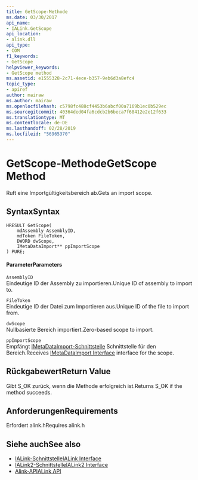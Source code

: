 ```yaml
---
title: GetScope-Methode
ms.date: 03/30/2017
api_name:
- IALink.GetScope
api_location:
- alink.dll
api_type:
- COM
f1_keywords:
- GetScope
helpviewer_keywords:
- GetScope method
ms.assetid: e1555328-2c71-4ece-b357-9eb6d3a8efc4
topic_type:
- apiref
author: mairaw
ms.author: mairaw
ms.openlocfilehash: c5798fc488cf4453b6abcf00a7169b1ec0b529ec
ms.sourcegitcommit: 40364ded04fa6cdcb2b6beca7f68412e2e12f633
ms.translationtype: MT
ms.contentlocale: de-DE
ms.lasthandoff: 02/28/2019
ms.locfileid: "56965370"
---
```

# <a name="getscope-method"></a><span data-ttu-id="1b415-102">GetScope-Methode</span><span class="sxs-lookup"><span data-stu-id="1b415-102">GetScope Method</span></span>
<span data-ttu-id="1b415-103">Ruft eine Importgültigkeitsbereich ab.</span><span class="sxs-lookup"><span data-stu-id="1b415-103">Gets an import scope.</span></span>  
  
## <a name="syntax"></a><span data-ttu-id="1b415-104">Syntax</span><span class="sxs-lookup"><span data-stu-id="1b415-104">Syntax</span></span>  
  
```  
HRESULT GetScope(  
    mdAssembly AssemblyID,  
    mdToken FileToken,  
    DWORD dwScope,  
    IMetaDataImport** ppImportScope  
) PURE;  
```  
  
#### <a name="parameters"></a><span data-ttu-id="1b415-105">Parameter</span><span class="sxs-lookup"><span data-stu-id="1b415-105">Parameters</span></span>  
 `AssemblyID`  
 <span data-ttu-id="1b415-106">Eindeutige ID der Assembly zu importieren.</span><span class="sxs-lookup"><span data-stu-id="1b415-106">Unique ID of assembly to import to.</span></span>  
  
 `FileToken`  
 <span data-ttu-id="1b415-107">Eindeutige ID der Datei zum Importieren aus.</span><span class="sxs-lookup"><span data-stu-id="1b415-107">Unique ID of the file to import from.</span></span>  
  
 `dwScope`  
 <span data-ttu-id="1b415-108">Nullbasierte Bereich importiert.</span><span class="sxs-lookup"><span data-stu-id="1b415-108">Zero-based scope to import.</span></span>  
  
 `ppImportScope`  
 <span data-ttu-id="1b415-109">Empfängt [IMetaDataImport-Schnittstelle](../../../../docs/framework/unmanaged-api/metadata/imetadataimport-interface.md) Schnittstelle für den Bereich.</span><span class="sxs-lookup"><span data-stu-id="1b415-109">Receives [IMetaDataImport Interface](../../../../docs/framework/unmanaged-api/metadata/imetadataimport-interface.md) interface for the scope.</span></span>  
  
## <a name="return-value"></a><span data-ttu-id="1b415-110">Rückgabewert</span><span class="sxs-lookup"><span data-stu-id="1b415-110">Return Value</span></span>  
 <span data-ttu-id="1b415-111">Gibt S_OK zurück, wenn die Methode erfolgreich ist.</span><span class="sxs-lookup"><span data-stu-id="1b415-111">Returns S_OK if the method succeeds.</span></span>  
  
## <a name="requirements"></a><span data-ttu-id="1b415-112">Anforderungen</span><span class="sxs-lookup"><span data-stu-id="1b415-112">Requirements</span></span>  
 <span data-ttu-id="1b415-113">Erfordert alink.h</span><span class="sxs-lookup"><span data-stu-id="1b415-113">Requires alink.h</span></span>  
  
## <a name="see-also"></a><span data-ttu-id="1b415-114">Siehe auch</span><span class="sxs-lookup"><span data-stu-id="1b415-114">See also</span></span>
- [<span data-ttu-id="1b415-115">IALink-Schnittstelle</span><span class="sxs-lookup"><span data-stu-id="1b415-115">IALink Interface</span></span>](../../../../docs/framework/unmanaged-api/alink/ialink-interface.md)
- [<span data-ttu-id="1b415-116">IALink2-Schnittstelle</span><span class="sxs-lookup"><span data-stu-id="1b415-116">IALink2 Interface</span></span>](../../../../docs/framework/unmanaged-api/alink/ialink2-interface.md)
- [<span data-ttu-id="1b415-117">Alink-API</span><span class="sxs-lookup"><span data-stu-id="1b415-117">ALink API</span></span>](../../../../docs/framework/unmanaged-api/alink/index.md)
